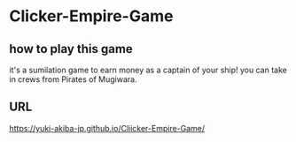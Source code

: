 # Clicker-Empire-Game

## **how to play this game**

it's a sumilation game to earn money as a captain of your ship!
you can take in crews from Pirates of Mugiwara.

## **URL**

https://yuki-akiba-jp.github.io/Cliicker-Empire-Game/
